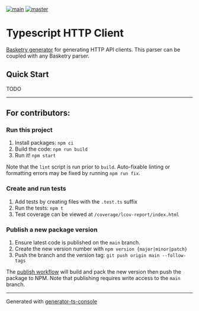[![main](https://github.com/basketry/typescript-http-client/workflows/build/badge.svg?branch=main&event=push)](https://github.com/basketry/typescript-http-client/actions?query=workflow%3Abuild+branch%3Amain+event%3Apush)
[![master](https://img.shields.io/npm/v/@basketry/typescript-http-client)](https://www.npmjs.com/package/@basketry/typescript-http-client)

# Typescript HTTP Client

[Basketry generator](https://github.com/basketry/basketry) for generating HTTP API clients. This parser can be coupled with any Basketry parser.

## Quick Start

TODO

---

## For contributors:

### Run this project

1.  Install packages: `npm ci`
1.  Build the code: `npm run build`
1.  Run it! `npm start`

Note that the `lint` script is run prior to `build`. Auto-fixable linting or formatting errors may be fixed by running `npm run fix`.

### Create and run tests

1.  Add tests by creating files with the `.test.ts` suffix
1.  Run the tests: `npm t`
1.  Test coverage can be viewed at `/coverage/lcov-report/index.html`

### Publish a new package version

1. Ensure latest code is published on the `main` branch.
1. Create the new version number with `npm version {major|minor|patch}`
1. Push the branch and the version tag: `git push origin main --follow-tags`

The [publish workflow](https://github.com/basketry/typescript-http-client/actions/workflows/publish.yml) will build and pack the new version then push the package to NPM. Note that publishing requires write access to the `main` branch.

---

Generated with [generator-ts-console](https://www.npmjs.com/package/generator-ts-console)

```

```
